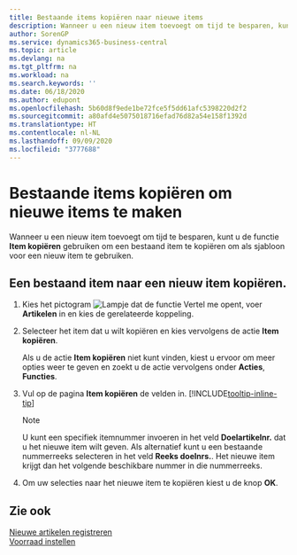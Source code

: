 ```yaml
---
title: Bestaande items kopiëren naar nieuwe items
description: Wanneer u een nieuw item toevoegt om tijd te besparen, kunt u de functie Item kopiëren gebruiken om een bestaand item te kopiëren om als sjabloon voor een nieuw item te gebruiken.
author: SorenGP
ms.service: dynamics365-business-central
ms.topic: article
ms.devlang: na
ms.tgt_pltfrm: na
ms.workload: na
ms.search.keywords: ''
ms.date: 06/18/2020
ms.author: edupont
ms.openlocfilehash: 5b60d8f9ede1be72fce5f5dd61afc5398220d2f2
ms.sourcegitcommit: a80afd4e5075018716efad76d82a54e158f1392d
ms.translationtype: HT
ms.contentlocale: nl-NL
ms.lasthandoff: 09/09/2020
ms.locfileid: "3777688"
---
```

# <a name="copy-existing-items-to-create-new-items"></a>Bestaande items kopiëren om nieuwe items te maken

Wanneer u een nieuw item toevoegt om tijd te besparen, kunt u de functie **Item kopiëren** gebruiken om een bestaand item te kopiëren om als sjabloon voor een nieuw item te gebruiken.  

## <a name="to-copy-an-existing-item-to-a-new-item"></a>Een bestaand item naar een nieuw item kopiëren.

1. Kies het pictogram ![Lampje dat de functie Vertel me opent](media/ui-search/search_small.png "Vertel me wat u wilt doen"), voer **Artikelen** in en kies de gerelateerde koppeling.  
2. Selecteer het item dat u wilt kopiëren en kies vervolgens de actie **Item kopiëren**.  

    Als u de actie **Item kopiëren** niet kunt vinden, kiest u ervoor om meer opties weer te geven en zoekt u de actie vervolgens onder **Acties**, **Functies**.  

3. Vul op de pagina **Item kopiëren** de velden in. [!INCLUDE[tooltip-inline-tip](includes/tooltip-inline-tip_md.md)]

    > [!NOTE]  
    > U kunt een specifiek itemnummer invoeren in het veld **Doelartikelnr.** dat u het nieuwe item wilt geven. Als alternatief kunt u een bestaande nummerreeks selecteren in het veld **Reeks doelnrs.**. Het nieuwe item krijgt dan het volgende beschikbare nummer in die nummerreeks.  

4. Om uw selecties naar het nieuwe item te kopiëren kiest u de knop **OK**.  

## <a name="see-also"></a>Zie ook

[Nieuwe artikelen registreren](inventory-how-register-new-items.md)  
[Voorraad instellen](inventory-setup-inventory.md)  

